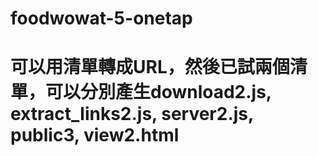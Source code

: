 # foodwowat-5-onetap
# 可以用清單轉成URL，然後已試兩個清單，可以分別產生download2.js, extract_links2.js, server2.js, public3, view2.html